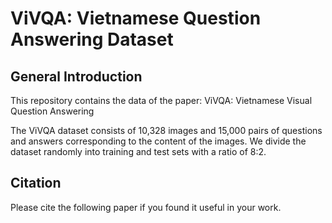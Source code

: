 # ViVQA: Vietnamese Question Answering Dataset
## General Introduction
This repository contains the data of the paper: ViVQA: Vietnamese Visual Question Answering

The ViVQA dataset consists of 10,328 images and 15,000 pairs of questions and answers corresponding to the content of the images.  We divide the dataset randomly into training and test sets with a ratio of 8:2.

## Citation
Please cite the following paper if you found it useful in your work.
